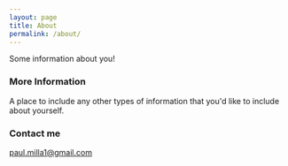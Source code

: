 ```yaml
---
layout: page
title: About
permalink: /about/
---
```


Some information about you!

### More Information

A place to include any other types of information that you'd like to include about yourself.

### Contact me

[paul.milla1@gmail.com](mailto:paul.milla1@gmail.com)
